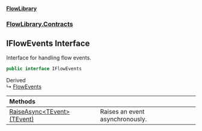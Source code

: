 #### [FlowLibrary](FlowLibrary.md 'FlowLibrary')
### [FlowLibrary.Contracts](FlowLibrary.Contracts.md 'FlowLibrary.Contracts')

## IFlowEvents Interface

Interface for handling flow events.

```csharp
public interface IFlowEvents
```

Derived  
&#8627; [FlowEvents](FlowEvents.md 'FlowLibrary.FlowEvents')

| Methods | |
| :--- | :--- |
| [RaiseAsync&lt;TEvent&gt;(TEvent)](IFlowEvents.RaiseAsync.hHbmey0jXzcYmR7nmZ7ARg.md 'FlowLibrary.Contracts.IFlowEvents.RaiseAsync<TEvent>(TEvent)') | Raises an event asynchronously. |
